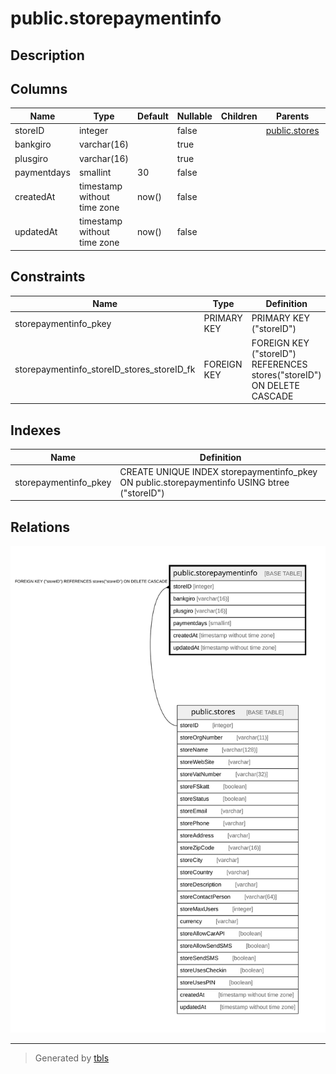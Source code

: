 # public.storepaymentinfo

## Description

## Columns

| Name | Type | Default | Nullable | Children | Parents | Comment |
| ---- | ---- | ------- | -------- | -------- | ------- | ------- |
| storeID | integer |  | false |  | [public.stores](public.stores.md) |  |
| bankgiro | varchar(16) |  | true |  |  |  |
| plusgiro | varchar(16) |  | true |  |  |  |
| paymentdays | smallint | 30 | false |  |  |  |
| createdAt | timestamp without time zone | now() | false |  |  |  |
| updatedAt | timestamp without time zone | now() | false |  |  |  |

## Constraints

| Name | Type | Definition |
| ---- | ---- | ---------- |
| storepaymentinfo_pkey | PRIMARY KEY | PRIMARY KEY ("storeID") |
| storepaymentinfo_storeID_stores_storeID_fk | FOREIGN KEY | FOREIGN KEY ("storeID") REFERENCES stores("storeID") ON DELETE CASCADE |

## Indexes

| Name | Definition |
| ---- | ---------- |
| storepaymentinfo_pkey | CREATE UNIQUE INDEX storepaymentinfo_pkey ON public.storepaymentinfo USING btree ("storeID") |

## Relations

![er](public.storepaymentinfo.svg)

---

> Generated by [tbls](https://github.com/k1LoW/tbls)
